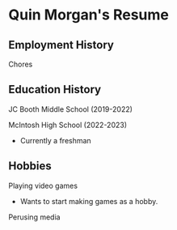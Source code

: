 # Quin Morgan's Resume

## Employment History
Chores

## Education History
JC Booth Middle School (2019-2022)

McIntosh High School (2022-2023)
- Currently a freshman

## Hobbies
Playing video games
- Wants to start making games as a hobby.

Perusing media
